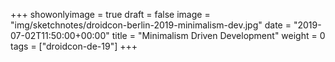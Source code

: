 +++
showonlyimage = true
draft = false
image = "img/sketchnotes/droidcon-berlin-2019-minimalism-dev.jpg"
date = "2019-07-02T11:50:00+00:00"
title = "Minimalism Driven Development"
weight = 0
tags = ["droidcon-de-19"]
+++
